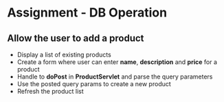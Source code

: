 # Assignment - DB Operation

## Allow the user to add a product

- Display a list of existing products
- Create a form where user can enter **name**, **description** and **price** for a product
- Handle to **doPost** in **ProductServlet** and parse the query parameters
- Use the posted query params to create a new product
- Refresh the product list